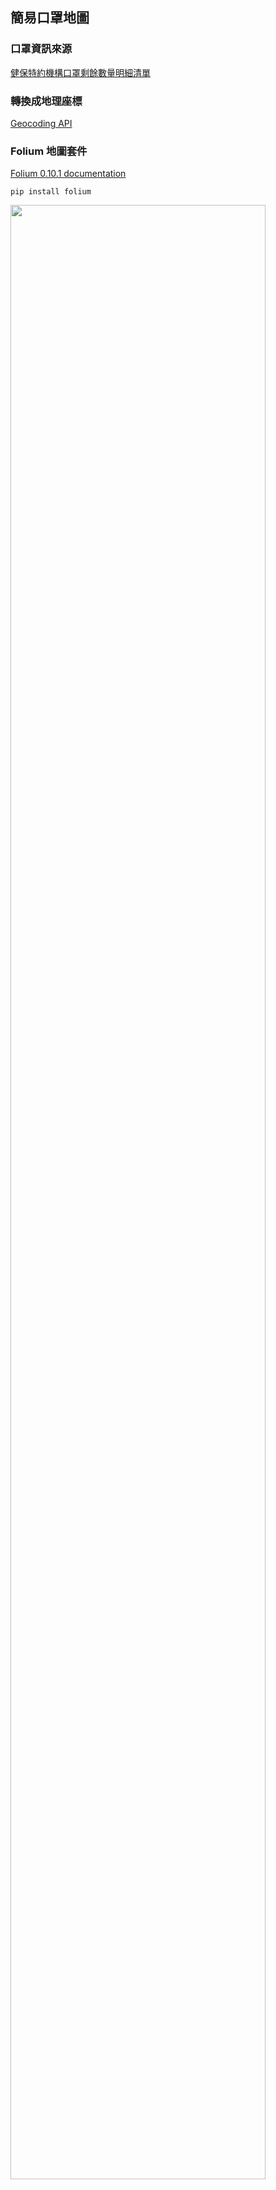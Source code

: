## 簡易口罩地圖

### 口罩資訊來源
[健保特約機構口罩剩餘數量明細清單](https://data.nhi.gov.tw/Datasets/DatasetResource.aspx?rId=A21030000I-D50001-001)

### 轉換成地理座標
[Geocoding API](https://developers.google.com/maps/documentation/geocoding/start?hl=zh-tw)

### Folium 地圖套件
[Folium 0.10.1 documentation](https://python-visualization.github.io/folium/)
```
pip install folium
```

<img width="90%" heigth="90%" src="https://github.com/a10423006/Mask_map/blob/master/image/website.png">




